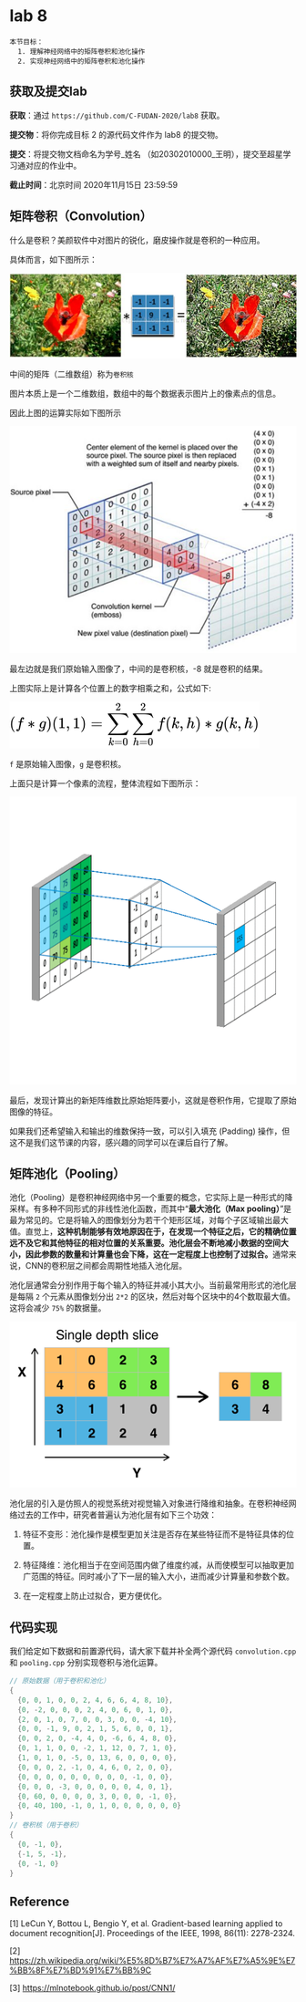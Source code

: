 # lab 8

    本节目标：
      1. 理解神经网络中的矩阵卷积和池化操作
      2. 实现神经网络中的矩阵卷积和池化操作

## 获取及提交lab

**获取**：通过 `https://github.com/C-FUDAN-2020/lab8` 获取。

**提交物**：将你完成目标 2 的源代码文件作为 lab8 的提交物。

**提交**：将提交物文档命名为学号_姓名 （如20302010000_王明），提交至超星学习通对应的作业中。

**截止时间**：北京时间 2020年11月15日 23:59:59 

## 矩阵卷积（Convolution）

什么是卷积？美颜软件中对图片的锐化，磨皮操作就是卷积的一种应用。

具体而言，如下图所示：

![convolution sample](./imgs/conv.jpg)

中间的矩阵（二维数组）称为`卷积核`

图片本质上是一个二维数组，数组中的每个数据表示图片上的像素点的信息。

因此上图的运算实际如下图所示

![convolution algo](./imgs/conv-algo.jpg)

最左边就是我们原始输入图像了，中间的是卷积核，-8 就是卷积的结果。

上图实际上是计算各个位置上的数字相乘之和，公式如下:

![convolution function](./imgs/conv-algo-2.svg)

`f` 是原始输入图像，`g` 是卷积核。

上面只是计算一个像素的流程，整体流程如下图所示：

![convolution all](./imgs/conv-all.gif)

最后，发现计算出的新矩阵维数比原始矩阵要小，这就是卷积作用，它提取了原始图像的特征。

如果我们还希望输入和输出的维数保持一致，可以引入填充 (Padding) 操作，但这不是我们这节课的内容，感兴趣的同学可以在课后自行了解。

## 矩阵池化（Pooling）

池化（Pooling）是卷积神经网络中另一个重要的概念，它实际上是一种形式的降采样。有多种不同形式的非线性池化函数，而其中“**最大池化（Max pooling）**”是最为常见的。它是将输入的图像划分为若干个矩形区域，对每个子区域输出最大值。直觉上，<strong>这种机制能够有效地原因在于，在发现一个特征之后，它的精确位置远不及它和其他特征的相对位置的关系重要。池化层会不断地减小数据的空间大小，因此参数的数量和计算量也会下降，这在一定程度上也控制了过拟合。</strong>通常来说，CNN的卷积层之间都会周期性地插入池化层。

池化层通常会分别作用于每个输入的特征并减小其大小。当前最常用形式的池化层是每隔 `2` 个元素从图像划分出 `2*2` 的区块，然后对每个区块中的4个数取最大值。这将会减少 `75%` 的数据量。

![pooling](./imgs/pooling.png)

池化层的引入是仿照人的视觉系统对视觉输入对象进行降维和抽象。在卷积神经网络过去的工作中，研究者普遍认为池化层有如下三个功效：

1. 特征不变形：池化操作是模型更加关注是否存在某些特征而不是特征具体的位置。

2. 特征降维：池化相当于在空间范围内做了维度约减，从而使模型可以抽取更加广范围的特征。同时减小了下一层的输入大小，进而减少计算量和参数个数。

3. 在一定程度上防止过拟合，更方便优化。

## 代码实现

我们给定如下数据和前置源代码，请大家下载并补全两个源代码 ` convolution.cpp ` 和 ` pooling.cpp ` 分别实现卷积与池化运算。

```c
// 原始数据（用于卷积和池化）
{
  {0, 0, 1, 0, 0, 2, 4, 6, 6, 4, 8, 10},
  {0, -2, 0, 0, 0, 2, 4, 0, 6, 0, 1, 0},
  {2, 0, 1, 0, 7, 0, 0, 3, 0, 0, -4, 10},
  {0, 0, -1, 9, 0, 2, 1, 5, 6, 0, 0, 1},
  {0, 0, 2, 0, -4, 4, 0, -6, 6, 4, 8, 0},
  {0, 1, 1, 0, 0, -2, 1, 12, 0, 7, 1, 0},
  {1, 0, 1, 0, -5, 0, 13, 6, 0, 0, 0, 0},
  {0, 0, 0, 2, -1, 0, 4, 6, 0, 2, 0, 0},
  {0, 0, 0, 0, 0, 0, 0, 0, 0, -1, 0, 0},
  {0, 0, 0, -3, 0, 0, 0, 0, 0, 4, 0, 1},
  {0, 60, 0, 0, 0, 0, 3, 0, 0, 0, -1, 0},
  {0, 40, 100, -1, 0, 1, 0, 0, 0, 0, 0, 0}
}
// 卷积核（用于卷积）
{
  {0, -1, 0},
  {-1, 5, -1},
  {0, -1, 0}
}
```

## Reference

[1] LeCun Y, Bottou L, Bengio Y, et al. Gradient-based learning applied to document recognition[J]. Proceedings of the IEEE, 1998, 86(11): 2278-2324.

[2] https://zh.wikipedia.org/wiki/%E5%8D%B7%E7%A7%AF%E7%A5%9E%E7%BB%8F%E7%BD%91%E7%BB%9C

[3] https://mlnotebook.github.io/post/CNN1/
